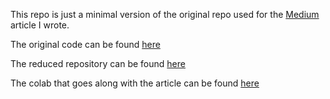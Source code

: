 This repo is just a minimal version of the original repo used for the [Medium]() article I wrote.

The original code can be found [here](https://github.com/gmongaras/AI_Girlfriend)

The reduced repository can be found [here](https://github.com/gmongaras/AI_Girlfriend_Reduced)

The colab that goes along with the article can be found [here](https://colab.research.google.com/drive/1p7Z2_OCXt_FIQsYyvfsKADNDHgwRtZUS?usp=sharing)
